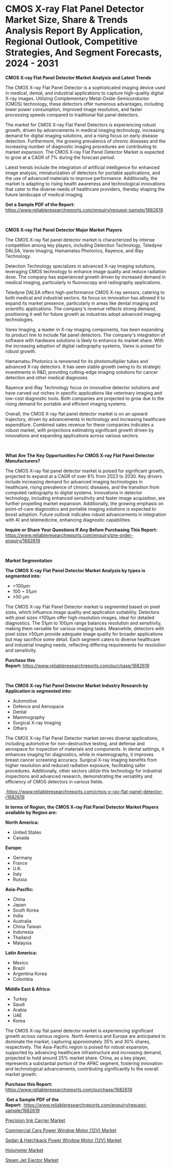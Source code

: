 <p><h1>CMOS X-ray Flat Panel Detector Market Size, Share & Trends Analysis Report By Application, Regional Outlook, Competitive Strategies, And Segment Forecasts, 2024 - 2031</h1></p><p><strong>CMOS X-ray Flat Panel Detector Market Analysis and Latest Trends</strong></p>
<p><p>The CMOS X-ray Flat Panel Detector is a sophisticated imaging device used in medical, dental, and industrial applications to capture high-quality digital X-ray images. Utilizing Complementary Metal-Oxide-Semiconductor (CMOS) technology, these detectors offer numerous advantages, including lower power consumption, improved image resolution, and faster processing speeds compared to traditional flat panel detectors. </p><p>The market for CMOS X-ray Flat Panel Detectors is experiencing robust growth, driven by advancements in medical imaging technology, increasing demand for digital imaging solutions, and a rising focus on early disease detection. Furthermore, the growing prevalence of chronic diseases and the increasing number of diagnostic imaging procedures are contributing to market expansion. The CMOS X-ray Flat Panel Detector Market is expected to grow at a CAGR of 7% during the forecast period. </p><p>Latest trends include the integration of artificial intelligence for enhanced image analysis, miniaturization of detectors for portable applications, and the use of advanced materials to improve performance. Additionally, the market is adapting to rising health awareness and technological innovations that cater to the diverse needs of healthcare providers, thereby shaping the future landscape of medical imaging.</p></p>
<p><strong>Get a Sample PDF of the Report:&nbsp;</strong> <a href="https://www.reliableresearchreports.com/enquiry/request-sample/1682619?utm_campaign=12&utm_medium=2&utm_source=Github&utm_content=ia&utm_term=15102024&utm_id=cmos-x-ray-flat-panel-detector">https://www.reliableresearchreports.com/enquiry/request-sample/1682619</a></p>
<p>&nbsp;</p>
<p><strong>CMOS X-ray Flat Panel Detector Major Market Players</strong></p>
<p><p>The CMOS X-ray flat panel detector market is characterized by intense competition among key players, including Detection Technology, Teledyne DALSA, Varex Imaging, Hamamatsu Photonics, Rayence, and iRay Technology. </p><p>Detection Technology specializes in advanced X-ray imaging solutions, leveraging CMOS technology to enhance image quality and reduce radiation dose. The company has experienced growth driven by increased demand in medical imaging, particularly in fluoroscopy and radiography applications. </p><p>Teledyne DALSA offers high-performance CMOS X-ray sensors, catering to both medical and industrial sectors. Its focus on innovation has allowed it to expand its market presence, particularly in areas like dental imaging and scientific applications. The company's revenue reflects strong demand, positioning it well for future growth as industries adopt advanced imaging technologies.</p><p>Varex Imaging, a leader in X-ray imaging components, has been expanding its product line to include flat panel detectors. The company's integration of software with hardware solutions is likely to enhance its market share. With the increasing adoption of digital radiography systems, Varex is poised for robust growth.</p><p>Hamamatsu Photonics is renowned for its photomultiplier tubes and advanced X-ray detectors. It has seen stable growth owing to its strategic investments in R&D, providing cutting-edge imaging solutions for cancer detection and other medical diagnoses. </p><p>Rayence and iRay Technology focus on innovative detector solutions and have carved out niches in specific applications like veterinary imaging and low-cost diagnostic tools. Both companies are projected to grow due to the rising demand for portable and efficient imaging systems.</p><p>Overall, the CMOS X-ray flat panel detector market is on an upward trajectory, driven by advancements in technology and increasing healthcare expenditure. Combined sales revenue for these companies indicates a robust market, with projections estimating significant growth driven by innovations and expanding applications across various sectors.</p></p>
<p>&nbsp;</p>
<p><strong>What Are The Key Opportunities For CMOS X-ray Flat Panel Detector Manufacturers?</strong></p>
<p><p>The CMOS X-ray flat panel detector market is poised for significant growth, projected to expand at a CAGR of over 8% from 2023 to 2030. Key drivers include increasing demand for advanced imaging technologies in healthcare, rising prevalence of chronic diseases, and the transition from computed radiography to digital systems. Innovations in detector technology, including enhanced sensitivity and faster image acquisition, are further propelling market expansion. Additionally, the growing emphasis on point-of-care diagnostics and portable imaging solutions is expected to boost adoption. Future outlook indicates robust advancements in integration with AI and telemedicine, enhancing diagnostic capabilities.</p></p>
<p><strong>Inquire or Share Your Questions If Any Before Purchasing This Report:</strong> <a href="https://www.reliableresearchreports.com/enquiry/pre-order-enquiry/1682619?utm_campaign=12&utm_medium=2&utm_source=Github&utm_content=ia&utm_term=15102024&utm_id=cmos-x-ray-flat-panel-detector">https://www.reliableresearchreports.com/enquiry/pre-order-enquiry/1682619</a></p>
<p>&nbsp;</p>
<p><strong>Market Segmentation</strong></p>
<p><strong>The CMOS X-ray Flat Panel Detector Market Analysis by types is segmented into:</strong></p>
<p><ul><li>>100μm</li><li>100 ~ 51μm</li><li>≥50 μm</li></ul></p>
<p><p>The CMOS X-ray Flat Panel Detector market is segmented based on pixel sizes, which influence image quality and application suitability. Detectors with pixel sizes ≤100μm offer high-resolution images, ideal for detailed diagnostics. The 51μm to 100μm range balances resolution and sensitivity, making them versatile for various imaging tasks. Meanwhile, detectors with pixel sizes ≥50μm provide adequate image quality for broader applications but may sacrifice some detail. Each segment caters to diverse healthcare and industrial imaging needs, reflecting differing requirements for resolution and sensitivity.</p></p>
<p><strong>Purchase this Report:&nbsp;</strong><a href="https://www.reliableresearchreports.com/purchase/1682619?utm_campaign=12&utm_medium=2&utm_source=Github&utm_content=ia&utm_term=15102024&utm_id=cmos-x-ray-flat-panel-detector">https://www.reliableresearchreports.com/purchase/1682619</a></p>
<p>&nbsp;</p>
<p><strong>The CMOS X-ray Flat Panel Detector Market Industry Research by Application is segmented into:</strong></p>
<p><ul><li>Automotive</li><li>Defence and Aerospace</li><li>Dental</li><li>Mammography</li><li>Surgical X-ray Imaging</li><li>Others</li></ul></p>
<p><p>The CMOS X-ray Flat Panel Detector market serves diverse applications, including automotive for non-destructive testing, and defense and aerospace for inspection of materials and components. In dental settings, it enhances imaging for diagnostics, while in mammography, it improves breast cancer screening accuracy. Surgical X-ray imaging benefits from higher resolution and reduced radiation exposure, facilitating safer procedures. Additionally, other sectors utilize this technology for industrial inspections and advanced research, demonstrating the versatility and efficiency of CMOS detectors in various fields.</p></p>
<p><a href="https://www.reliableresearchreports.com/cmos-x-ray-flat-panel-detector-r1682619?utm_campaign=12&utm_medium=2&utm_source=Github&utm_content=ia&utm_term=15102024&utm_id=cmos-x-ray-flat-panel-detector">&nbsp;https://www.reliableresearchreports.com/cmos-x-ray-flat-panel-detector-r1682619</a></p>
<p><strong>In terms of Region, the CMOS X-ray Flat Panel Detector Market Players available by Region are:</strong></p>
<p>
    <p> <strong> North America: </strong>
        <ul>
            <li>United States</li>
            <li>Canada</li>
        </ul>
        </p> 
    <p> <strong> Europe: </strong>
        <ul>
            <li>Germany</li>
            <li>France</li>
            <li>U.K.</li>
            <li>Italy</li>
            <li>Russia</li>
        </ul>
        </p> 
    <p> <strong> Asia-Pacific: </strong>
        <ul>
            <li>China</li>
            <li>Japan</li>
            <li>South Korea</li>
            <li>India</li>
            <li>Australia</li>
            <li>China Taiwan</li>
            <li>Indonesia</li>
            <li>Thailand</li>
            <li>Malaysia</li>
        </ul>
        </p> 
    <p> <strong> Latin America: </strong>
        <ul>
            <li>Mexico</li>
            <li>Brazil</li>
            <li>Argentina Korea</li>
            <li>Colombia</li>
        </ul>
        </p> 
    <p> <strong> Middle East & Africa: </strong>
        <ul>
            <li>Turkey</li>
            <li>Saudi</li>
            <li>Arabia</li>
            <li>UAE</li>
            <li>Korea</li>
        </ul>
    </p>
    </p>
<p><p>The CMOS X-ray flat panel detector market is experiencing significant growth across various regions. North America and Europe are anticipated to dominate the market, capturing approximately 35% and 30% shares, respectively. The Asia-Pacific region is poised for robust expansion, supported by advancing healthcare infrastructure and increasing demand, projected to hold around 25% market share. China, as a key player, represents a substantial portion of the APAC segment, fostering innovation and technological advancements, contributing significantly to the overall market growth.</p></p>
<p><strong>Purchase this Report: </strong><a href="https://www.reliableresearchreports.com/purchase/1682619?utm_campaign=12&utm_medium=2&utm_source=Github&utm_content=ia&utm_term=15102024&utm_id=cmos-x-ray-flat-panel-detector">https://www.reliableresearchreports.com/purchase/1682619</a></p>
<p>&nbsp;<strong>Get a Sample PDF of the Report:&nbsp;&nbsp;</strong><a href="https://www.reliableresearchreports.com/enquiry/request-sample/1682619?utm_campaign=12&utm_medium=2&utm_source=Github&utm_content=ia&utm_term=15102024&utm_id=cmos-x-ray-flat-panel-detector">https://www.reliableresearchreports.com/enquiry/request-sample/1682619</a></p>
<p><strong></strong></p>
<p><p><a href="https://github.com/GenaGaines34/Market-Research-Report-List-1/blob/main/precision-link-carrier-market.md?utm_campaign=12&utm_medium=2&utm_source=Github&utm_content=ia&utm_term=15102024&utm_id=cmos-x-ray-flat-panel-detector">Precision link Carrier Market</a></p><p><a href="https://www.linkedin.com/pulse/global-commercial-cars-power-window-motor-12v-market-landscape-4edhf?trk=public_post_embed_feed-article-content&utm_campaign=12&utm_medium=2&utm_source=Github&utm_content=ia&utm_term=15102024&utm_id=cmos-x-ray-flat-panel-detector">Commercial Cars Power Window Motor (12V) Market</a></p><p><a href="https://www.linkedin.com/pulse/sedan-hatchback-power-window-motor-12v-market-size-growth-industry-cnayf?trk=public_post_embed_feed-article-content&utm_campaign=12&utm_medium=2&utm_source=Github&utm_content=ia&utm_term=15102024&utm_id=cmos-x-ray-flat-panel-detector">Sedan & Hatchback Power Window Motor (12V) Market</a></p><p><a href="https://issuu.com/reportprime-2/docs/holometer-market-size-2030.pptx_52333f5f48a276?utm_campaign=12&utm_medium=2&utm_source=Github&utm_content=ia&utm_term=15102024&utm_id=cmos-x-ray-flat-panel-detector">Holometer Market</a></p><p><a href="https://issuu.com/reportprime-2/docs/steam-jet-ejector-market-size-2030._beaa278260430e?utm_campaign=12&utm_medium=2&utm_source=Github&utm_content=ia&utm_term=15102024&utm_id=cmos-x-ray-flat-panel-detector">Steam Jet Ejector Market</a></p></p>